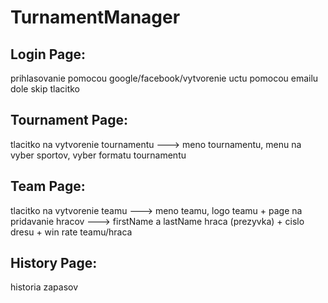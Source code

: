 <h1> TurnamentManager</h1>

<h2>Login Page:</h2>
prihlasovanie pomocou google/facebook/vytvorenie uctu pomocou emailu
dole skip tlacitko

<h2>Tournament Page:</h2>
tlacitko na vytvorenie tournamentu ---> meno tournamentu, menu na vyber sportov, vyber formatu tournamentu

<h2>Team Page:</h2>
tlacitko na vytvorenie teamu ---> meno teamu, logo teamu + page na pridavanie hracov ---> firstName a lastName hraca (prezyvka) + cislo dresu
+ win rate teamu/hraca

<h2>History Page:</h2>
historia zapasov 

